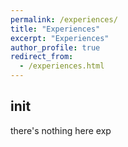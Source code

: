 ```yaml
---
permalink: /experiences/
title: "Experiences"
excerpt: "Experiences"
author_profile: true
redirect_from: 
  - /experiences.html
---
```


## init
there's nothing here exp
